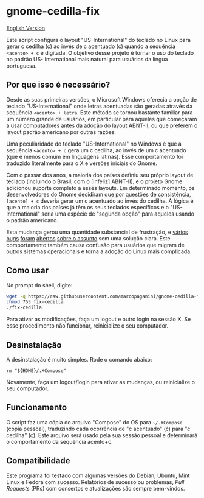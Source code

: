# gnome-cedilla-fix

[English Version](README.md)

Este script configura o layout "US-International" do teclado no Linux para
gerar c cedilha (ç) ao invés de c acentuado (ć) quando a sequência `<acento> +
c` é digitada. O objetivo desse projeto é tornar o uso do teclado no padrão US-
International mais natural para usuários da língua portuguesa.

## Por que isso é necessário?

Desde as suas primeiras versões, o Microsoft Windows oferecia a opção de
teclado "US-International" onde letras acentuadas são geradas através da
sequência `<acento> + letra`. Este método se tornou bastante familiar para um
número grande de usuários, em particular para aqueles que começaram a usar
computadores antes da adoção do layout ABNT-II, ou que preferem o layout padrão
americano por outras razões.

Uma peculiaridade do teclado "US-International" no Windows é que a sequência
`<acento> + c` gera um c cedilha, ao invés de um c acentuado (que é menos comum
em linguagens latinas).  Esse comportamento foi traduzido literalmente para o X
e versões iniciais do Gnome.

Com o passar dos anos, a maioria dos países definiu seu próprio layout de
teclado (incluindo o Brasil, com o [infeliz] ABNT-II), e o projeto Gnome
adicionou suporte completo a esses layouts. Em determinado momento, os
desenvolvedores do Gnome decidiram que por questões de consistência, `[acento] + c` deveria gerar um c acentuado ao invés do cedilha.  A lógica é que a
maioria dos países já têm os seus teclados específicos e o "US-International"
seria uma espécie de "segunda opção" para aqueles usando o padrão americano.

Esta mudança gerou uma quantidade substancial de frustração, e
[vários](https://bugs.launchpad.net/ubuntu/+source/ibus/+bug/518056)
[bugs](http://askubuntu.com/questions/363115/how-to-type-latin-small-letter-c-with-cedilla)
[foram](https://ask.fedoraproject.org/en/question/28468/problems-with-letter-c-in-us-international-keyboard-fedora-19/)
[abertos](http://ubuntuforums.org/showthread.php?t=1851918)
[sobre o assunto](http://blog.klauskiwi.com/cedilla-c-symbol-using-american-keyboards-in-linux/)
sem uma solução clara. Este comportamento também causa confusão para usuários que migram de outros sistemas operacionais e torna a adoção do Linux mais complicada.

## Como usar

No prompt do shell, digite:

```bash
wget -q https://raw.githubusercontent.com/marcopaganini/gnome-cedilla-fix/master/fix-cedilla -O fix-cedilla
chmod 755 fix-cedilla
./fix-cedilla
```

Para ativar as modificações, faça um logout e outro login na sessão X. Se esse
procedimento não funcionar, reinicialize o seu computador.

## Desinstalação

A desinstalação é muito simples. Rode o comando abaixo:

```
rm "${HOME}/.XCompose"
```

Novamente, faça um logout/login para ativar as mudanças, ou reinicialize o seu computador.

## Funcionamento

O script faz uma cópia do arquivo "Compose" do OS para `~/.XCompose` (cópia
pessoal), traduzindo cada ocorrência de "c acentuado" (ć) para "c cedilha" (ç).
Este arquivo será usado pela sua sessão pessoal e determinará o comportamento
da sequência acento+c.

## Compatibilidade

Este programa foi testado com algumas versões do Debian, Ubuntu, Mint Linux e
Fedora com sucesso. Relatórios de sucesso ou problemas, _Pull Requests_ (PRs)
com consertos e atualizações são sempre bem-vindos.
